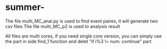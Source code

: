 # summer-

The file multi_MC_anal.py is used to find event paires, it will generate two csv files
The file multi_MC_p2 is used to analysis result




All files are multi cores, if you need single core version, you can simply use the part in side find_1 function and delet "if i%3 != num: continue" part
